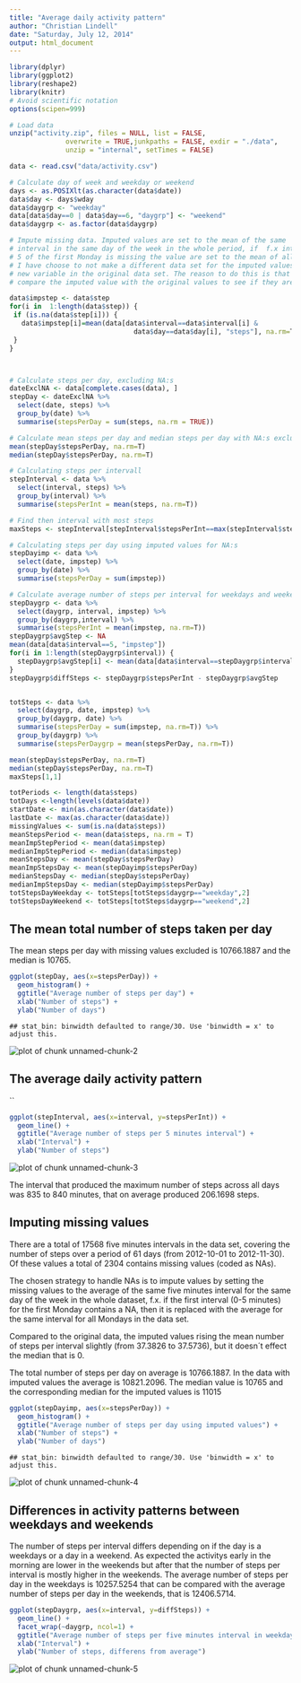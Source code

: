```yaml
---
title: "Average daily activity pattern"
author: "Christian Lindell"
date: "Saturday, July 12, 2014"
output: html_document
---
```



```r
library(dplyr)
library(ggplot2)
library(reshape2)
library(knitr)
# Avoid scientific notation
options(scipen=999)

# Load data
unzip("activity.zip", files = NULL, list = FALSE, 
              overwrite = TRUE,junkpaths = FALSE, exdir = "./data", 
              unzip = "internal", setTimes = FALSE)

data <- read.csv("data/activity.csv")

# Calculate day of week and weekday or weekend
days <- as.POSIXlt(as.character(data$date))
data$day <- days$wday
data$daygrp <- "weekday"
data[data$day==0 | data$day==6, "daygrp"] <- "weekend"
data$daygrp <- as.factor(data$daygrp)

# Impute missing data. Imputed values are set to the mean of the same
# interval in the same day of the week in the whole period, if  f.x interval
# 5 of the first Monday is missing the value are set to the mean of all interval 5 for all Mondays.
# I have choose to not make a different data set for the imputed values but instead just create a 
# new variable in the original data set. The reason to do this is that it makes it easier to 
# compare the imputed value with the original values to see if they are reasonable.

data$impstep <- data$step
for(i in  1:length(data$step)) {
 if (is.na(data$step[i])) {
   data$impstep[i]=mean(data[data$interval==data$interval[i] & 
                               data$day==data$day[i], "steps"], na.rm=T)
 }
}



# Calculate steps per day, excluding NA:s
dateExclNA <- data[complete.cases(data), ]
stepDay <- dateExclNA %>%
  select(date, steps) %>%
  group_by(date) %>%
  summarise(stepsPerDay = sum(steps, na.rm = TRUE))

# Calculate mean steps per day and median steps per day with NA:s excluded
mean(stepDay$stepsPerDay, na.rm=T)
median(stepDay$stepsPerDay, na.rm=T)

# Calculating steps per intervall
stepInterval <- data %>%
  select(interval, steps) %>%
  group_by(interval) %>%
  summarise(stepsPerInt = mean(steps, na.rm=T))

# Find then interval with most steps
maxSteps <- stepInterval[stepInterval$stepsPerInt==max(stepInterval$stepsPerInt), ]

# Calculating steps per day using imputed values for NA:s
stepDayimp <- data %>%
  select(date, impstep) %>%
  group_by(date) %>%
  summarise(stepsPerDay = sum(impstep))

# Calculate average number of steps per interval for weekdays and weekends
stepDaygrp <- data %>%
  select(daygrp, interval, impstep) %>%
  group_by(daygrp,interval) %>%
  summarise(stepsPerInt = mean(impstep, na.rm=T))
stepDaygrp$avgStep <- NA
mean(data[data$interval==5, "impstep"])
for(i in 1:length(stepDaygrp$interval)) {
  stepDaygrp$avgStep[i] <- mean(data[data$interval==stepDaygrp$interval[i], "impstep"])
}
stepDaygrp$diffSteps <- stepDaygrp$stepsPerInt - stepDaygrp$avgStep


totSteps <- data %>%
  select(daygrp, date, impstep) %>%
  group_by(daygrp, date) %>%
  summarise(stepsPerDay = sum(impstep, na.rm=T)) %>%
  group_by(daygrp) %>%
  summarise(stepsPerDaygrp = mean(stepsPerDay, na.rm=T))

mean(stepDay$stepsPerDay, na.rm=T)
median(stepDay$stepsPerDay, na.rm=T)
maxSteps[1,1]

totPeriods <- length(data$steps)
totDays <-length(levels(data$date))
startDate <- min(as.character(data$date))
lastDate <- max(as.character(data$date))
missingValues <- sum(is.na(data$steps))
meanStepsPeriod <- mean(data$steps, na.rm = T)
meanImpStepPeriod <- mean(data$impstep)
medianImpStepPeriod <- median(data$impstep)
meanStepsDay <- mean(stepDay$stepsPerDay)
meanImpStepsDay <- mean(stepDayimp$stepsPerDay)
medianStepsDay <- median(stepDay$stepsPerDay)
medianImpStepsDay <- median(stepDayimp$stepsPerDay)
totStepsDayWeekday <- totSteps[totSteps$daygrp=="weekday",2]
totStepsDayWeekend <- totSteps[totSteps$daygrp=="weekend",2]
```



## The mean total number of steps taken per day


The mean steps per day with missing values excluded is 10766.1887 and the median is 10765.

  



```r
ggplot(stepDay, aes(x=stepsPerDay)) + 
  geom_histogram() +
  ggtitle("Average number of steps per day") +
  xlab("Number of steps") +
  ylab("Number of days")
```

```
## stat_bin: binwidth defaulted to range/30. Use 'binwidth = x' to adjust this.
```

![plot of chunk unnamed-chunk-2](figure/unnamed-chunk-2.png) 

## The average daily activity pattern

``


```r
ggplot(stepInterval, aes(x=interval, y=stepsPerInt)) + 
  geom_line() +
  ggtitle("Average number of steps per 5 minutes interval") +
  xlab("Interval") +
  ylab("Number of steps")
```

![plot of chunk unnamed-chunk-3](figure/unnamed-chunk-3.png) 



The interval that produced the maximum number of steps across all days was 835 to 840 minutes, that on average produced 206.1698 steps.


## Imputing missing values


There are a total of 17568 five minutes intervals in the data set,  covering the number of steps over a period of 61 days (from 2012-10-01 to 2012-11-30). Of these values a total of 2304 contains missing values (coded as NAs). 

The chosen strategy to handle NAs is to impute values by setting the missing values to the average of the same five minutes interval for the same day of the week in the whole dataset, f.x. if the  first interval (0-5 minutes) for the first Monday contains a NA, then it is replaced with the average for the same interval for all Mondays in the data set.

Compared to the original data, the imputed values rising the mean number of steps per interval slightly (from 37.3826 to 37.5736), but it doesn´t effect the median that is 0. 

The total number of steps per day on average is 10766.1887. In the data with imputed values the average is 10821.2096. The median value is 10765 and the corresponding median for the imputed values  is 11015





```r
ggplot(stepDayimp, aes(x=stepsPerDay)) + 
  geom_histogram() +
  ggtitle("Average number of steps per day using imputed values") +
  xlab("Number of steps") +
  ylab("Number of days")
```

```
## stat_bin: binwidth defaulted to range/30. Use 'binwidth = x' to adjust this.
```

![plot of chunk unnamed-chunk-4](figure/unnamed-chunk-4.png) 


## Differences in activity patterns between weekdays and weekends


The number of steps per interval differs depending on if the day is a weekdays or a day in a weekend. As expected the activitys early in the morning are lower in the weekends but after that the number of steps per interval is mostly higher in the weekends. The average number of steps per day in the weekdays is 10257.5254 that can be compared with the average number of steps per day in the weekends, that is 12406.5714.




```r
ggplot(stepDaygrp, aes(x=interval, y=diffSteps)) + 
  geom_line() +
  facet_wrap(~daygrp, ncol=1) +
  ggtitle("Average number of steps per five minutes interval in weekdays and weekends, \ndifference from the average number of steps for each interval for all days") +
  xlab("Interval") +
  ylab("Number of steps, differens from average")
```

![plot of chunk unnamed-chunk-5](figure/unnamed-chunk-5.png) 

